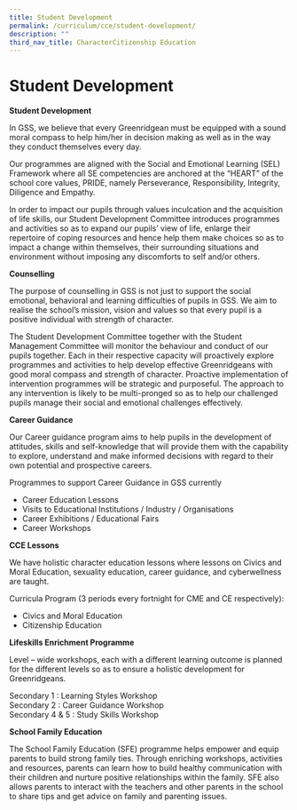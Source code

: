 ```yaml
---
title: Student Development
permalink: /curriculum/cce/student-development/
description: ""
third_nav_title: CharacterCitizenship Education
---
```

# **Student Development**

**Student Development**  

In GSS, we believe that every Greenridgean must be equipped with a sound moral compass to help him/her in decision making as well as in the way they conduct themselves every day.

Our programmes are aligned with the Social and Emotional Learning (SEL) Framework where all SE competencies are anchored at the “HEART” of the school core values, PRIDE, namely Perseverance, Responsibility, Integrity, Diligence and Empathy.

In order to impact our pupils through values inculcation and the acquisition of life skills, our Student Development Committee introduces programmes and activities so as to expand our pupils’ view of life, enlarge their repertoire of coping resources and hence help them make choices so as to impact a change within themselves, their surrounding situations and environment without imposing any discomforts to self and/or others.

**Counselling**

The purpose of counselling in GSS is not just to support the social emotional, behavioral and learning difficulties of pupils in GSS. We aim to realise the school’s mission, vision and values so that every pupil is a positive individual with strength of character.

The Student Development Committee together with the Student Management Committee will monitor the behaviour and conduct of our pupils together. Each in their respective capacity will proactively explore programmes and activities to help develop effective Greenridgeans with good moral compass and strength of character. Proactive implementation of intervention programmes will be strategic and purposeful. The approach to any intervention is likely to be multi-pronged so as to help our challenged pupils manage their social and emotional challenges effectively.

**Career Guidance**

Our Career guidance program aims to help pupils in the development of attitudes, skills and self-knowledge that will provide them with the capability to explore, understand and make informed decisions with regard to their own potential and prospective careers.

Programmes to support Career Guidance in GSS currently

*   Career Education Lessons
*   Visits to Educational Institutions / Industry / Organisations
*   Career Exhibitions / Educational Fairs
*   Career Workshops

**CCE Lessons**

We have holistic character education lessons where lessons on Civics and Moral Education, sexuality education, career guidance, and cyberwellness are taught.

Curricula Program (3 periods every fortnight for CME and CE respectively):

*   Civics and Moral Education
*   Citizenship Education

**Lifeskills Enrichment Programme**

Level – wide workshops, each with a different learning outcome is planned for the different levels so as to ensure a holistic development for Greenridgeans.

Secondary 1 : Learning Styles Workshop    
Secondary 2 : Career Guidance Workshop   
Secondary 4 & 5 : Study Skills Workshop

**School Family Education**

The School Family Education (SFE) programme helps empower and equip parents to build strong family ties. Through enriching workshops, activities and resources, parents can learn how to build healthy communication with their children and nurture positive relationships within the family. SFE also allows parents to interact with the teachers and other parents in the school to share tips and get advice on family and parenting issues.